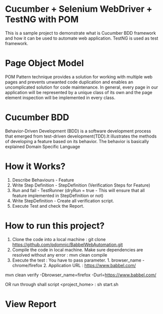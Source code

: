 # Cucumber + Selenium WebDriver + TestNG with POM
This is a sample project to demonstrate what is Cucumber BDD framework and how it can be used to automate web application. TestNG is used as test framework.
# Page Object Model
POM Pattern technique provides a solution for working with multiple web pages and prevents unwanted code duplication and enables an uncomplicated solution for code maintenance. In general, every page in our application will be represented by a unique class of its own and the page element inspection will be implemented in every class.
# Cucumber BDD
Behavior-Driven Development (BDD) is a software development process that emerged from test-driven development(TDD).It illustrates the methods of developing a feature based on its behavior. The behavior is basically explained Domain Specific Language

# How it Works?
1. Describe Behaviours - Feature
2. Write Step Definition - StepDefinition (Verification Steps for Feature)
3. Run and fail - TestRunner (dryRun = true - This will ensure that all feature implemented in StepDefinition or not)
4. Write StepDefinition - Create all verification script.
5. Execute Test and check the Report.

# How to run this project?
1. Clone the code into a local machine : git clone https://github.com/pdomnic/BabbelWebAutomation.git
2. Compile the code in local machine. Make sure dependencies are resolved without any error : mvn clean compile
3. Execute the test : You have to pass parameter. 1. browser_name - chrome/firefox   2. Application URL : https://www.babbel.com/
  
  mvn clean verify -Dbrowser_name=firefox -Durl=https://www.babbel.com/
  
  OR  run through shall script
  <project_home> : sh start.sh
  
# View Report
  
  
